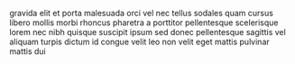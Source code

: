 gravida elit et porta malesuada orci vel nec tellus sodales quam cursus libero
mollis morbi rhoncus pharetra a porttitor pellentesque scelerisque lorem nec
nibh quisque suscipit ipsum sed donec pellentesque sagittis vel aliquam turpis
dictum id congue velit leo non velit eget mattis pulvinar mattis dui